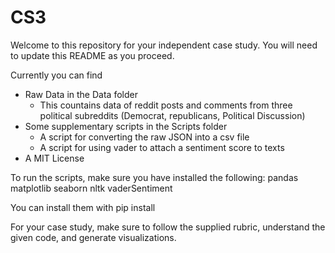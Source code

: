 # CS3

Welcome to this repository for your independent case study. You will need to update this README as you proceed.

Currently you can find
- Raw Data in the Data folder
    - This countains data of reddit posts and comments from three political subreddits (Democrat, republicans, Political Discussion)
- Some supplementary scripts in the Scripts folder
    - A script for converting the raw JSON into a csv file
    - A script for using vader to attach a sentiment score to texts
- A MIT License

To run the scripts, make sure you have installed the following:
pandas
matplotlib
seaborn
nltk
vaderSentiment

You can install them with pip install <module>


For your case study, make sure to follow the supplied rubric, understand the given code, and generate visualizations.
